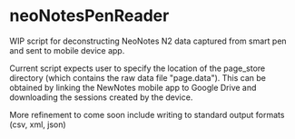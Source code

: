 # neoNotesPenReader

WIP script for deconstructing NeoNotes N2 data captured from smart pen and sent to mobile device app.

Current script expects user to specify the location of the page_store directory (which contains the raw data file "page.data").
This can be obtained by linking the NewNotes mobile app to Google Drive and downloading the sessions created by the device.

More refinement to come soon include writing to standard output formats (csv, xml, json)
